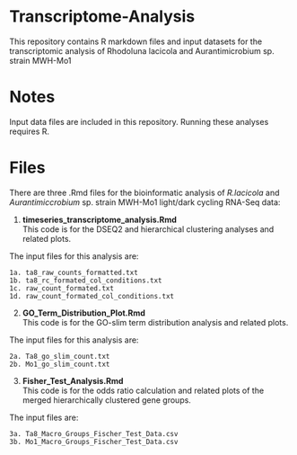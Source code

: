 # Transcriptome-Analysis
This repository contains R markdown files and input datasets for the transcriptomic analysis of Rhodoluna lacicola and Aurantimicrobium sp. strain MWH-Mo1

# Notes
Input data files are included in this repository. 
Running these analyses requires R.

# Files
There are three .Rmd files for the bioinformatic analysis of *R.lacicola* and *Aurantimiccrobium* sp. strain MWH-Mo1 light/dark cycling RNA-Seq data:

1. **timeseries_transcriptome_analysis.Rmd**<br/>
  This code is for the DSEQ2 and hierarchical clustering analyses and related plots.<br/>
  
  The input files for this analysis are:<br/>
  >
    1a. ta8_raw_counts_formatted.txt
    1b. ta8_rc_formated_col_conditions.txt
    1c. raw_count_formated.txt
    1d. raw_count_formated_col_conditions.txt

2. **GO_Term_Distribution_Plot.Rmd**<br/>
  This code is for the GO-slim term distribution analysis and related plots.<br/>
  
  The input files for this analysis are:<br/>
  >
    2a. Ta8_go_slim_count.txt
    2b. Mo1_go_slim_count.txt
    
3. **Fisher_Test_Analysis.Rmd**<br/>
  This code is for the odds ratio calculation and related plots of the merged hierarchically clustered gene groups.<br/>
  
  The input files are:<br/>
  >
    3a. Ta8_Macro_Groups_Fischer_Test_Data.csv
    3b. Mo1_Macro_Groups_Fischer_Test_Data.csv
